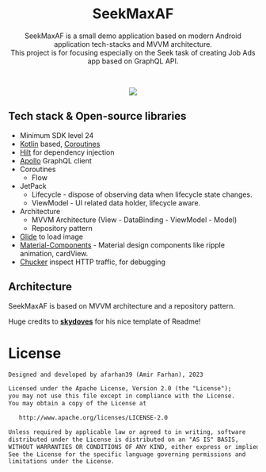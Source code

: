 <h1 align="center">SeekMaxAF</h1>

<p align="center">  
SeekMaxAF is a small demo application based on modern Android application tech-stacks and MVVM architecture.<br>This project is for focusing especially on the Seek task of creating Job Ads app based on GraphQL API.
</p>
</br>

<p align="center">
<img src="/misc/screenshotSeekMaxAF.png"/>
</p>

## Tech stack & Open-source libraries
- Minimum SDK level 24
- [Kotlin](https://kotlinlang.org/) based, [Coroutines](https://github.com/Kotlin/kotlinx.coroutines)
- [Hilt](https://developer.android.com/training/dependency-injection/hilt-android) for dependency injection
- [Apollo](https://github.com/apollographql/apollo-kotlin) GraphQL client
- Coroutines
  - Flow
- JetPack
  - Lifecycle - dispose of observing data when lifecycle state changes.
  - ViewModel - UI related data holder, lifecycle aware.
- Architecture
  - MVVM Architecture (View - DataBinding - ViewModel - Model)
  - Repository pattern
- [Glide](https://github.com/bumptech/glide) to load image
- [Material-Components](https://github.com/material-components/material-components-android) - Material design components like ripple animation, cardView.
- [Chucker](https://github.com/ChuckerTeam/chucker) inspect HTTP traffic, for debugging

## Architecture
SeekMaxAF is based on MVVM architecture and a repository pattern.

Huge credits to __[skydoves](https://github.com/skydoves)__ for his nice template of Readme!

# License
```xml
Designed and developed by afarhan39 (Amir Farhan), 2023

Licensed under the Apache License, Version 2.0 (the "License");
you may not use this file except in compliance with the License.
You may obtain a copy of the License at

   http://www.apache.org/licenses/LICENSE-2.0

Unless required by applicable law or agreed to in writing, software
distributed under the License is distributed on an "AS IS" BASIS,
WITHOUT WARRANTIES OR CONDITIONS OF ANY KIND, either express or implied.
See the License for the specific language governing permissions and
limitations under the License.
```
